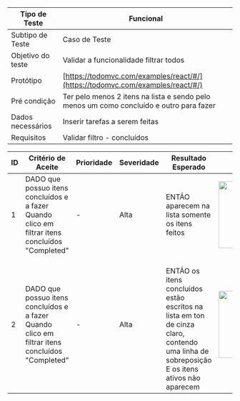 | Tipo de Teste | Funcional |
|---------------|-----------|
| Subtipo de Teste | Caso de Teste |
| Objetivo do teste | Validar a funcionalidade filtrar todos |
| Protótipo | [https://todomvc.com/examples/react/#/](https://todomvc.com/examples/react/#/) |
| Pré condição | Ter pelo menos 2 itens na lista e sendo pelo menos um como concluído e outro para fazer |
| Dados necessários | Inserir tarefas a serem feitas |
| Requisitos | Validar filtro - concluídos |


| ID | Critério de Aceite | Prioridade | Severidade | Resultado Esperado | Resultado Obtido | Defeitos | Status |
|----|---------------------|------------|------------|--------------------|------------------|----------|--------|
| 1  | DADO que possuo itens concluídos e a fazer <br>Quando clico em filtrar itens concluídos "Completed"  | - | Alta | ENTÃO aparecem na lista somente os itens feitos | <img src="https://github.com/laismedrado/todomvc/assets/31759644/3c28f90a-1792-4806-b6fa-eabb18c15be7" width="350" height="150"  /> | - | 😀 |
| 2  | DADO que possuo itens concluídos e a fazer <br>Quando clico em filtrar itens concluídos "Completed" | - | Alta | <br>ENTÃO os itens  concluídos estão escritos na lista em ton de cinza claro, contendo uma  linha de sobreposição <br>E os itens ativos não aparecem | <img src="https://github.com/laismedrado/todomvc/assets/31759644/c5e0b645-9779-4869-a5f0-d86331f1d06b" width="350" height="150"  /> | - | 😀 |

